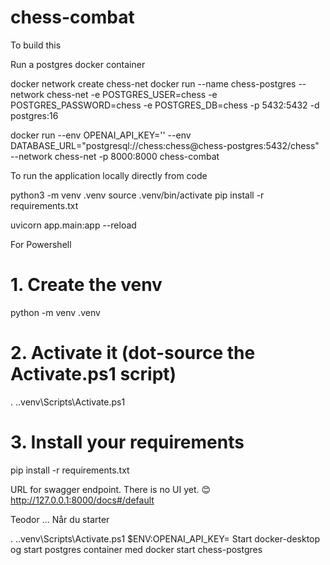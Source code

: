 # chess-combat



To build this


Run a postgres docker container

docker network create chess-net
docker run --name chess-postgres --network chess-net -e POSTGRES_USER=chess -e POSTGRES_PASSWORD=chess -e POSTGRES_DB=chess -p 5432:5432 -d postgres:16


docker run --env OPENAI_API_KEY='<secret key goes here>' --env DATABASE_URL="postgresql://chess:chess@chess-postgres:5432/chess" --network chess-net -p 8000:8000 chess-combat


To run the application locally directly from code

python3 -m venv .venv
source .venv/bin/activate
pip install -r requirements.txt

uvicorn app.main:app --reload


For Powershell
# 1. Create the venv
python -m venv .venv

# 2. Activate it (dot-source the Activate.ps1 script)
. .\.venv\Scripts\Activate.ps1

# 3. Install your requirements
pip install -r requirements.txt




URL for swagger endpoint. There is no UI yet.  😊
http://127.0.0.1:8000/docs#/default




Teodor ... Når du starter

. .\.venv\Scripts\Activate.ps1
$ENV:OPENAI_API_KEY=<openapikey>
Start docker-desktop
og start postgres container med
docker start chess-postgres